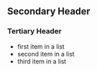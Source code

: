 ## Secondary Header
### Tertiary Header

* first item in a list
* second item in a list
* third item in a list
